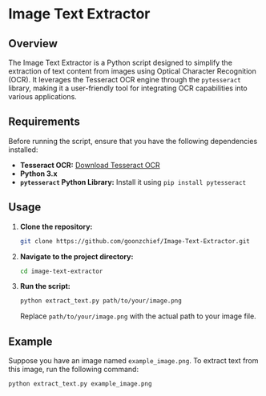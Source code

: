 # Image Text Extractor

## Overview

The Image Text Extractor is a Python script designed to simplify the extraction of text content from images using Optical Character Recognition (OCR). It leverages the Tesseract OCR engine through the `pytesseract` library, making it a user-friendly tool for integrating OCR capabilities into various applications.

## Requirements

Before running the script, ensure that you have the following dependencies installed:

- **Tesseract OCR:** [Download Tesseract OCR](https://github.com/tesseract-ocr/tesseract)
- **Python 3.x**
- **`pytesseract` Python Library:** Install it using `pip install pytesseract`

## Usage

1. **Clone the repository:**

    ```bash
    git clone https://github.com/goonzchief/Image-Text-Extractor.git
    ```

2. **Navigate to the project directory:**

    ```bash
    cd image-text-extractor
    ```

3. **Run the script:**

    ```bash
    python extract_text.py path/to/your/image.png
    ```

    Replace `path/to/your/image.png` with the actual path to your image file.

## Example

Suppose you have an image named `example_image.png`. To extract text from this image, run the following command:

```bash
python extract_text.py example_image.png
